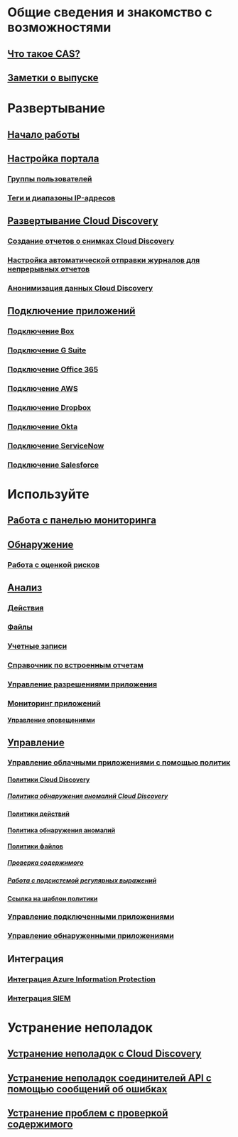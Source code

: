# Общие сведения и знакомство с возможностями
## [Что такое CAS?](what-is-cloud-app-security.md)
## [Заметки о выпуске](release-notes.md)
# Развертывание
## [Начало работы](getting-started-with-cloud-app-security.md)
## [Настройка портала](general-setup.md)
### [Группы пользователей](user-groups.md)
### [Теги и диапазоны IP-адресов](ip-tags.md)
## [Развертывание Cloud Discovery](set-up-cloud-discovery.md)
### [Создание отчетов о снимках Cloud Discovery](create-snapshot-cloud-discovery-reports.md)
### [Настройка автоматической отправки журналов для непрерывных отчетов](configure-automatic-log-upload-for-continuous-reports.md)
### [Анонимизация данных Cloud Discovery](cloud-discovery-anonymizer.md)
## [Подключение приложений](enable-instant-visibility-protection-and-governance-actions-for-your-apps.md)
### [Подключение Box](connect-box-to-microsoft-cloud-app-security.md)
### [Подключение G Suite](connect-google-apps-to-microsoft-cloud-app-security.md)
### [Подключение Office 365](connect-office-365-to-microsoft-cloud-app-security.md)
### [Подключение AWS](connect-aws-to-microsoft-cloud-app-security.md)
### [Подключение Dropbox](connect-dropbox-to-microsoft-cloud-app-security.md)
### [Подключение Okta](connect-okta-to-microsoft-cloud-app-security.md)
### [Подключение ServiceNow](connect-servicenow-to-microsoft-cloud-app-security.md)
### [Подключение Salesforce](connect-salesforce-to-microsoft-cloud-app-security.md)
# Используйте
## [Работа с панелью мониторинга](daily-activities-to-protect-your-cloud-environment.md)
## [Обнаружение](working-with-cloud-discovery-data.md)
### [Работа с оценкой рисков](risk-score.md)
## [Анализ](investigate.md)
### [Действия](activity-filters.md)
### [Файлы](file-filters.md)
### [Учетные записи](accounts.md)
### [Справочник по встроенным отчетам](built-in-report-reference.md)
### [Управление разрешениями приложения](manage-app-permissions.md)
### [Мониторинг приложений](monitor-alerts.md)
#### [Управление оповещениями](managing-alerts.md)
## [Управление](control.md)
### [Управление облачными приложениями с помощью политик](control-cloud-apps-with-policies.md)
#### [Политики Cloud Discovery](cloud-discovery-policies.md)
##### [Политика обнаружения аномалий Cloud Discovery](cloud-discovery-anomaly-detection-policy.md)
#### [Политики действий](user-activity-policies.md)
#### [Политика обнаружения аномалий](anomaly-detection-policy.md)
#### [Политики файлов](data-protection-policies.md)
##### [Проверка содержимого](content-inspection.md)
##### [Работа с подсистемой регулярных выражений](working-with-the-regex-engine.md)
#### [Ссылка на шаблон политики](policy-template-reference.md)
### [Управление подключенными приложениями](governance-actions.md)
### [Управление обнаруженными приложениями](governance-discovery.md)
## Интеграция
### [Интеграция Azure Information Protection](azip-integration.md)
### [Интеграция SIEM](siem.md)
# Устранение неполадок
## [Устранение неполадок с Cloud Discovery](troubleshooting-cloud-discovery.md)
## [Устранение неполадок соединителей API с помощью сообщений об ошибках](troubleshooting-api-connectors-using-error-messages.md)
## [Устранение проблем с проверкой содержимого](troubleshooting-content-inspection.md)